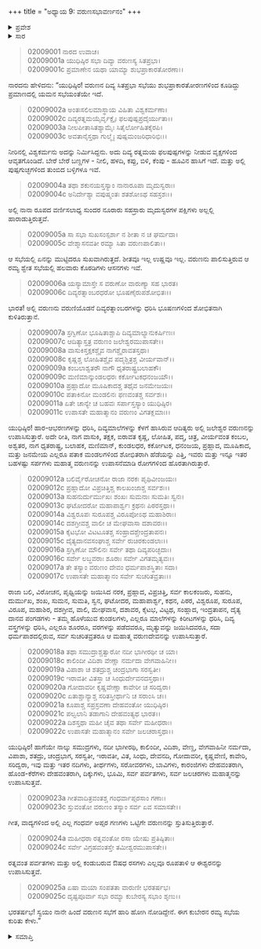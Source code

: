 +++
title = "ಅಧ್ಯಾಯ 9: ವರುಣಸಭಾವರ್ಣನಂ"
+++

<details><summary>ಪ್ರವೇಶ</summary>


।।   ಓಂ ಓಂ ನಮೋ ನಾರಾಯಣಾಯ।।   ಶ್ರೀ ವೇದವ್ಯಾಸಾಯ ನಮಃ ।।

ಶ್ರೀ ಕೃಷ್ಣದ್ವೈಪಾಯನ ವೇದವ್ಯಾಸ ವಿರಚಿತ  

**ಶ್ರೀ ಮಹಾಭಾರತ**

**ಸಭಾ ಪರ್ವ**

**ಸಭಾಕ್ರಿಯಾ ಪರ್ವ**

**ಅಧ್ಯಾಯ 9**

</details>


<details><summary>ಸಾರ</summary>

ವರುಣಸಭೆಯ ವರ್ಣನೆ (1-23)

</details>



> 02009001 ನಾರದ ಉವಾಚ।  
02009001a ಯುಧಿಷ್ಠಿರ ಸಭಾ ದಿವ್ಯಾ ವರುಣಸ್ಯ ಸಿತಪ್ರಭಾ।  
02009001c ಪ್ರಮಾಣೇನ ಯಥಾ ಯಾಮ್ಯಾ ಶುಭಪ್ರಾಕಾರತೋರಣಾ।।

ನಾರದನು ಹೇಳಿದನು: “ಯುಧಿಷ್ಠಿರ! ವರುಣನ ದಿವ್ಯ ಸಿತಪ್ರಭಾ ಸಭೆಯು ಶುಭಪ್ರಾಕಾರತೋರಣಗಳಿಂದ ಕೂಡಿದ್ದು ಪ್ರಮಾಣದಲ್ಲಿ ಯಮನ ಸಭೆಯಂತೆಯೇ ಇದೆ.

> 02009002a ಅಂತಃಸಲಿಲಮಾಸ್ಥಾಯ ವಿಹಿತಾ ವಿಶ್ವಕರ್ಮಣಾ।  
02009002c ದಿವ್ಯರತ್ನಮಯೈರ್ವೃಕ್ಷೈಃ ಫಲಪುಷ್ಪಪ್ರದೈರ್ಯುತಾ।।  
02009003a ನೀಲಪೀತಾಸಿತಶ್ಯಾಮೈಃ ಸಿತೈರ್ಲೋಹಿತಕೈರಪಿ।  
02009003c ಅವತಾನೈಸ್ತಥಾ ಗುಲ್ಮೈಃ ಪುಷ್ಪಮಂಜರಿಧಾರಿಭಿಃ।।

ನೀರಿನಲ್ಲಿ ವಿಶ್ವಕರ್ಮನು ಅದನ್ನು ನಿರ್ಮಿಸಿದ್ದನು. ಅದು ದಿವ್ಯ ರತ್ನಮಯ ಫಲಪುಷ್ಪಗಳನ್ನು ನೀಡುವ ವೃಕ್ಷಗಳಿಂದ ಆವೃತಗೊಂಡಿದೆ. ಬೇರೆ ಬೇರೆ ಬಣ್ಣಗಳ - ನೀಲಿ, ಹಳದಿ, ಕಪ್ಪು, ಬಿಳಿ, ಕೆಂಪು - ಹೂವಿನ ಹಾಸಿಗೆ ಇದೆ. ಮತ್ತು ಅಲ್ಲಿ ಪುಷ್ಪಗುಚ್ಛಗಳಿಂದ ತುಂಬಿದ ಬಳ್ಳಿಗಳೂ ಇವೆ.

> 02009004a ತಥಾ ಶಕುನಯಸ್ತಸ್ಯಾಂ ನಾನಾರೂಪಾ ಮೃದುಸ್ವರಾಃ।  
02009004c ಅನಿರ್ದೇಶ್ಯಾ ವಪುಷ್ಮಂತಃ ಶತಶೋಽಥ ಸಹಸ್ರಶಃ।।

ಅಲ್ಲಿ ನಾನಾ ರೂಪದ ವರ್ಣಿಸಲಾಧ್ಯ ಸುಂದರ ನೂರಾರು ಸಹಸ್ರಾರು ಮೃದುಸ್ವರಗಳ ಪಕ್ಷಿಗಳು ಅಲ್ಲಲ್ಲಿ ಹಾರಾಡುತ್ತಿರುತ್ತವೆ.

> 02009005a ಸಾ ಸಭಾ ಸುಖಸಂಸ್ಪರ್ಶಾ ನ ಶೀತಾ ನ ಚ ಘರ್ಮದಾ।  
02009005c ವೇಶ್ಮಾಸನವತೀ ರಮ್ಯಾ ಸಿತಾ ವರುಣಪಾಲಿತಾ।।

ಆ ಸಭೆಯಲ್ಲಿ ಏನನ್ನು ಮುಟ್ಟಿದರೂ ಸುಖವಾಗಿರುತ್ತದೆ. ಶೀತವೂ ಇಲ್ಲ ಉಷ್ಣವೂ ಇಲ್ಲ. ವರುಣನು ಪಾಲಿಸುತ್ತಿರುವ ಆ ರಮ್ಯ ಶ್ವೇತ ಸಭೆಯಲ್ಲಿ ಹಲವಾರು ಕೊಠಡಿಗಳು ಆಸನಗಳು ಇವೆ.

> 02009006a ಯಸ್ಯಾಮಾಸ್ತೇ ಸ ವರುಣೋ ವಾರುಣ್ಯಾ ಸಹ ಭಾರತ।  
02009006c ದಿವ್ಯರತ್ನಾಂಬರಧರೋ ಭೂಷಣೈರುಪಶೋಭಿತಃ।।

ಭಾರತ! ಅಲ್ಲಿ ವರುಣನು ವರುಣಿಯೊಡನೆ ದಿವ್ಯರತ್ನಾಂಬರಗಳನ್ನು ಧರಿಸಿ ಭೂಷಣಗಳಿಂದ ಶೋಭಿತನಾಗಿ ಕುಳಿತಿರುತ್ತಾನೆ.

> 02009007a ಸ್ರಗ್ವಿಣೋ ಭೂಷಿತಾಶ್ಚಾಪಿ ದಿವ್ಯಮಾಲ್ಯಾನುಕರ್ಷಿಣಃ।  
02009007c ಆದಿತ್ಯಾಸ್ತತ್ರ ವರುಣಂ ಜಲೇಶ್ವರಮುಪಾಸತೇ।।   
02009008a ವಾಸುಕಿಸ್ತಕ್ಷಕಶ್ಚೈವ ನಾಗಶ್ಚೈರಾವತಸ್ತಥಾ।  
02009008c ಕೃಷ್ಣಶ್ಚ ಲೋಹಿತಶ್ಚೈವ ಪದ್ಮಶ್ಚಿತ್ರಶ್ಚ ವೀರ್ಯವಾನ್।।  
02009009a ಕಂಬಲಾಶ್ವತರೌ ನಾಗೌ ಧೃತರಾಷ್ಟ್ರಬಲಾಹಕೌ।  
02009009c ಮಣಿಮಾನ್ಕುಂಡಲಧರಃ ಕರ್ಕೋಟಕಧನಂಜಯೌ।।  
02009010a ಪ್ರಹ್ಲಾದೋ ಮೂಷಿಕಾದಶ್ಚ ತಥೈವ ಜನಮೇಜಯಃ।  
02009010c ಪತಾಕಿನೋ ಮಂಡಲಿನಃ ಫಣವಂತಶ್ಚ ಸರ್ವಶಃ।।  
02009011a ಏತೇ ಚಾನ್ಯೇ ಚ ಬಹವಃ ಸರ್ಪಾಸ್ತಸ್ಯಾಂ ಯುಧಿಷ್ಠಿರ।  
02009011c ಉಪಾಸತೇ ಮಹಾತ್ಮಾನಂ ವರುಣಂ ವಿಗತಕ್ಲಮಾಃ।।

ಯುಧಿಷ್ಠಿರ! ಹಾರ-ಆಭರಣಗಳನ್ನು ಧರಿಸಿ, ದಿವ್ಯಮಾಲೆಗಳನ್ನು ಕೆಳಗೆ ಹಾಸಿರುವ ಆದಿತ್ಯರು ಅಲ್ಲಿ ಜಲೇಶ್ವರ ವರುಣನನ್ನು ಉಪಾಸಿಸುತ್ತಾರೆ. ಅದೇ ರೀತಿ, ನಾಗ ವಾಸುಕಿ, ತಕ್ಷಕ, ಐರಾವತ ಕೃಷ್ಣ, ಲೋಹಿತ, ಪದ್ಮ, ಚಿತ್ರ, ವೀರ್ಯವಂತ ಕಂಬಲ, ಅಶ್ವತರ, ನಾಗ ಧೃತರಾಷ್ಟ್ರ, ಬಲಾಹಕ, ಮಣಿಮಾನ್, ಕುಂಡಲಧರ, ಕರ್ಕೋಟಕ, ಧನಂಜಯ, ಪ್ರಹ್ಲಾದ, ಮೂಷಿಕಾದ, ಮತ್ತು ಜನಮೇಯ ಎಲ್ಲರೂ ಪತಾಕ ಮಂಡಲಗಳಿಂದ ಶೋಭಿತರಾಗಿ ಹೆಡೆಯನ್ನು ಎತ್ತಿ, ಇವರು ಮತ್ತು ಇನ್ನೂ ಇತರ ಬಹಳಷ್ಟು ಸರ್ಪಗಳು ಮಹಾತ್ಮ ವರುಣನನ್ನು ಉಪಾಸನೆಮಾಡಿ ರೋಗಗಳಿಂದ ಹೊರತಾಗಿರುತ್ತಾರೆ.

> 02009012a ಬಲಿರ್ವೈರೋಚನೋ ರಾಜಾ ನರಕಃ ಪೃಥಿವೀಂಜಯಃ।  
02009012c ಪ್ರಹ್ಲಾದೋ ವಿಪ್ರಚಿತ್ತಿಶ್ಚ ಕಾಲಖಂಜಾಶ್ಚ ಸರ್ವಶಃ।।  
02009013a ಸುಹನುರ್ದುರ್ಮುಖಃ ಶಂಖಃ ಸುಮನಾಃ ಸುಮತಿಃ ಸ್ವನಃ।  
02009013c ಘಟೋದರೋ ಮಹಾಪಾರ್ಶ್ವಃ ಕ್ರಥನಃ ಪಿಠರಸ್ತಥಾ।।  
02009014a ವಿಶ್ವರೂಪಃ ಸುರೂಪಶ್ಚ ವಿರೂಪೋಽಥ ಮಹಾಶಿರಾಃ।  
02009014c ದಶಗ್ರೀವಶ್ಚ ವಾಲೀ ಚ ಮೇಘವಾಸಾ ದಶಾವರಃ।।   
02009015a ಕೈಟಭೋ ವಿಟಟೂತಶ್ಚ ಸಂಹ್ರಾದಶ್ಚೇಂದ್ರತಾಪನಃ।  
02009015c ದೈತ್ಯದಾನವಸಂಘಾಶ್ಚ ಸರ್ವೇ ರುಚಿರಕುಂಡಲಾಃ।।  
02009016a ಸ್ರಗ್ವಿಣೋ ಮೌಲಿನಃ ಸರ್ವೇ ತಥಾ ದಿವ್ಯಪರಿಚ್ಛದಾಃ।  
02009016c ಸರ್ವೇ ಲಬ್ಧವರಾಃ ಶೂರಾಃ ಸರ್ವೇ ವಿಗತಮೃತ್ಯವಃ।।  
02009017a ತೇ ತಸ್ಯಾಂ ವರುಣಂ ದೇವಂ ಧರ್ಮಪಾಶಸ್ಥಿತಾಃ ಸದಾ।  
02009017c ಉಪಾಸತೇ ಮಹಾತ್ಮಾನಂ ಸರ್ವೇ ಸುಚರಿತವ್ರತಾಃ।।

ರಾಜಾ ಬಲಿ, ವಿರೋಚನ, ಪೃಥ್ವಿಯನ್ನು ಜಯಿಸಿದ ನರಕ, ಪ್ರಹ್ಲಾದ, ವಿಪ್ರಚಿತ್ತಿ, ಸರ್ವ ಕಾಲಕಂಜರು, ಸುಹನು, ದುರ್ಮುಖ, ಶಂಖ, ಸುಮನ, ಸುಮತಿ, ಸ್ವನ, ಘಟೋದರ, ಮಹಾಪಾರ್ಶ್ವ, ಕಥನ, ಪಿಠರ, ವಿಶ್ವರೂಪ, ಸುರೂಪ, ವಿರೂಪ, ಮಹಾಶಿರ, ದಶಗ್ರೀವ, ವಾಲಿ, ಮೇಘವಾಸ, ದಶಾವರ, ಕೈಟಭ, ವಿಟ್ಟಥ, ಸಂಹ್ಲಾದ, ಇಂದ್ರತಾಪನ, ದೈತ್ಯ ದಾನವ ಪಂಗಡಗಳು - ತಮ್ಮ ಹೊಳೆಯುವ ಕುಂಡಲಗಳು, ಎಲ್ಲರೂ ಮಾಲೆಗಳನ್ನು ಕಿರೀಟಗಳನ್ನು ಧರಿಸಿ, ದಿವ್ಯ ವಸ್ತ್ರಗಳನ್ನು ಧರಿಸಿ, ಎಲ್ಲರೂ ಶೂರರೂ, ವರಗಳನ್ನು ಪಡೆದವರೂ, ಮೃತ್ಯುವನ್ನು ಜಯಿಸಿದವರೂ, ಸದಾ ಧರ್ಮಪಾಶದಲ್ಲಿರುವ, ಸರ್ವ ಸುಚರಿತವ್ರತರೂ ಆ ಮಹಾತ್ಮ ವರುಣದೇವನನ್ನು ಉಪಾಸಿಸುತ್ತಾರೆ.

> 02009018a ತಥಾ ಸಮುದ್ರಾಶ್ಚತ್ವಾರೋ ನದೀ ಭಾಗೀರಥೀ ಚ ಯಾ।  
02009018c ಕಾಲಿಂದೀ ವಿದಿಶಾ ವೇಣ್ಣಾ ನರ್ಮದಾ ವೇಗವಾಹಿನೀ।।  
02009019a ವಿಪಾಶಾ ಚ ಶತದ್ರುಶ್ಚ ಚಂದ್ರಭಾಗಾ ಸರಸ್ವತೀ।  
02009019c ಇರಾವತೀ ವಿತಸ್ತಾ ಚ ಸಿಂಧುರ್ದೇವನದಸ್ತಥಾ।।  
02009020a ಗೋದಾವರೀ ಕೃಷ್ಣವೇಣ್ಣಾ ಕಾವೇರೀ ಚ ಸರಿದ್ವರಾ।   
02009020c ಏತಾಶ್ಚಾನ್ಯಾಶ್ಚ ಸರಿತಸ್ತೀರ್ಥಾನಿ ಚ ಸರಾಂಸಿ ಚ।।  
02009021a ಕೂಪಾಶ್ಚ ಸಪ್ರಸ್ರವಣಾ ದೇಹವಂತೋ ಯುಧಿಷ್ಠಿರ।  
02009021c ಪಲ್ವಲಾನಿ ತಡಾಗಾನಿ ದೇಹವಂತ್ಯಥ ಭಾರತ।।  
02009022a ದಿಶಸ್ತಥಾ ಮಹೀ ಚೈವ ತಥಾ ಸರ್ವೇ ಮಹೀಧರಾಃ।  
02009022c ಉಪಾಸತೇ ಮಹಾತ್ಮಾನಂ ಸರ್ವೇ ಜಲಚರಾಸ್ತಥಾ।।

ಯುಧಿಷ್ಠಿರ! ಹಾಗೆಯೇ ನಾಲ್ಕು ಸಮುದ್ರಗಳು, ನದೀ ಭಾಗೀರಥಿ, ಕಾಲಿಂದೀ, ವಿದಿಶಾ, ವೇಣ್ಣ, ವೇಗವಾಹಿನೀ ನರ್ಮದಾ, ವಿಪಾಶಾ, ಶತದ್ರು, ಚಂದ್ರಭಾಗ, ಸರಸ್ವತೀ, ಇರಾವತೀ, ವಿತ, ಸಿಂಧು, ದೇವನದಿ, ಗೋದಾವರೀ, ಕೃಷ್ಣವೇಣಿ, ಕಾವೇರಿ, ಸರಿದ್ವರಾ, ಇವು ಮತ್ತು ಇತರ ನದಿಗಳು, ತೀರ್ಥಗಳು, ಸರೋವರಗಳು, ಬಾವಿಗಳು, ಕಾರಂಜಿಗಳು ದೇಹವಂತರಾಗಿ, ಹೊಂಡ-ಕೆರೆಗಳು ದೇಹವಂತರಾಗಿ, ದಿಕ್ಕುಗಳು, ಭೂಮಿ, ಸರ್ವ ಪರ್ವತಗಳು, ಸರ್ವ ಜಲಚರಗಳು ಮಹಾತ್ಮನನ್ನು ಉಪಾಸಿಸುತ್ತವೆ.

> 02009023a ಗೀತವಾದಿತ್ರವಂತಶ್ಚ ಗಂಧರ್ವಾಪ್ಸರಸಾಂ ಗಣಾಃ।  
02009023c ಸ್ತುವಂತೋ ವರುಣಂ ತಸ್ಯಾಂ ಸರ್ವ ಏವ ಸಮಾಸತೇ।।

ಗೀತ, ವಾದ್ಯಗಳಿಂದ ಅಲ್ಲಿ ಎಲ್ಲ ಗಂಧರ್ವ ಅಪ್ಸರ ಗಣಗಳು ಒಟ್ಟಿಗೇ ವರುಣನನ್ನು ಸ್ತುತಿಸುತ್ತಿರುತ್ತಾರೆ.

> 02009024a ಮಹೀಧರಾ ರತ್ನವಂತೋ ರಸಾ ಯೇಷು ಪ್ರತಿಷ್ಠಿತಾಃ।  
02009024c ಸರ್ವೇ ವಿಗ್ರಹವಂತಸ್ತೇ ತಮೀಶ್ವರಮುಪಾಸತೇ।।

ರತ್ನವಂತ ಪರ್ವತಗಳು ಮತ್ತು ಅಲ್ಲಿ ಕಂಡುಬರುವ ಔಷಧ ರಸಗಳು ಎಲ್ಲವೂ ರೂಪತಾಳಿ ಆ ಈಶ್ವರನನ್ನು ಉಪಾಸಿಸುತ್ತವೆ.

> 02009025a ಏಷಾ ಮಯಾ ಸಂಪತತಾ ವಾರುಣೀ ಭರತರ್ಷಭ।  
02009025c ದೃಷ್ಟಪೂರ್ವಾ ಸಭಾ ರಮ್ಯಾ ಕುಬೇರಸ್ಯ ಸಭಾಂ ಶೃಣು।।

ಭರತರ್ಷಭ! ಸ್ವಯಂ ನಾನೇ ಹಿಂದೆ ವರುಣನ ಸಭೆಗೆ ಹಾರಿ ಹೋಗಿ ನೋಡಿದ್ದೇನೆ. ಈಗ ಕುಬೇರನ ರಮ್ಯ ಸಭೆಯ ಕುರಿತು ಕೇಳು.”



<details><summary>ಸಮಾಪ್ತಿ</summary>


ಇತಿ ಶ್ರೀ ಮಹಾಭಾರತೇ ಸಭಾಪರ್ವಣಿ ಸಭಾಕ್ರಿಯಾಪರ್ವಣಿ ವರುಣಸಭಾವರ್ಣನಂ ನಾಮ ನವಮೋಽಧ್ಯಾಯಃ।।  
ಇದು ಶ್ರೀಮಹಾಭಾರತದಲ್ಲಿ ಸಭಾಪರ್ವದಲ್ಲಿ ಸಭಾಕ್ರಿಯಾ ಪರ್ವದಲ್ಲಿ ವರುಣಸಭಾವರ್ಣನೆ ಎನ್ನುವ ಒಂಭತ್ತನೆಯ ಅಧ್ಯಾಯವು.



</details>
